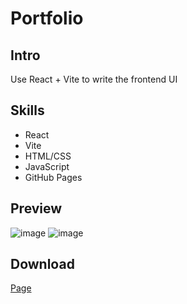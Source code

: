 # Portfolio
## Intro
Use React + Vite to write the frontend UI

## Skills  
- React
- Vite
- HTML/CSS
- JavaScript
- GitHub Pages

## Preview
![image](https://github.com/user-attachments/assets/35a65fa1-31f8-4cf3-ab19-6f57cb07b135)
![image](https://github.com/user-attachments/assets/a3a7ab8b-1883-441b-8c5d-67f8b47ea6fc)

## Download  
[Page]([https://drive.google.com/file/d/1EC5p_LRRR2muFhwhWf_w4FLeW5oEt7u3/view?usp=sharing](https://suu0319.github.io/Portfolio/))
